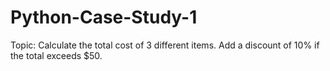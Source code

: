 # Python-Case-Study-1
Topic: Calculate the total cost of 3 different items. Add a discount of 10% if the total exceeds $50.
